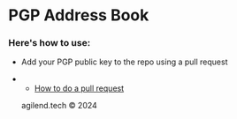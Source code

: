 # PGP Address Book

### Here's how to use:

* Add your PGP public key to the repo using a pull request
* * [How to do a pull request](https://docs.github.com/en/pull-requests/collaborating-with-pull-requests/proposing-changes-to-your-work-with-pull-requests/creating-a-pull-request)
 
  agilend.tech © 2024
